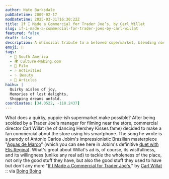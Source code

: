 ```yaml
---
author: Nate Barksdale
pubDatetime: 2009-02-17
modDatetime: 2025-03-31T16:30:22Z
title: If I Made a Commercial for Trader Joe’s, by Carl Willat
slug: if-i-made-a-commercial-for-trader-joes-by-carl-willat
featured: false
draft: false
description: A whimsical tribute to a beloved supermarket, blending nostalgia and humor through music and creativity.
emoji: 🛒
tags:
  - 🧉 South America
  - 🌍 Culture-Making.com
  - 🎥 Film
  - 🎶 Activities
  - ✨ Beauty
  - 📖 Articles
haiku: |
  Quirky aisles of joy,  
  Memories of lost delights,  
  Shopping dreams unfold.
coordinates: [34.0522, -118.2437]
---
```


What does a quirky, yuppie-ish supermarket make possible? After being scolded by a Trader Joe's manager for filming near the store, commercial director Carl Willat (he of dancing Hershey Kisses fame) decided to make a fan commercial about the store using his smartphone. The song he wrote is a parody of Antonio Carlos Jobim's impressionistic Brazilian masterpiece "[Águas de Março](http://en.wikipedia.org/wiki/Waters_of_March)" (which you can see here in Jobim's definitive [duet with Elis Regina](http://www.youtube.com/watch?v=srfP2JlH6ls)). What's great about Willat's ad is, of course, its wistfullness, and its willingness (unlike any real ad) to tackle the wholeness of the place, not only the good stuff they have, but also the good stuff they used to have but don't any more
"[If I Made a Commercial for Trader Joe's](http://web.archive.org/web/20241207132000/https://www.carlsfinefilms.com/cff_website/tjs/)," by [Carl Willat](https://www.google.com/search?q=%22Carl%20Willat%22%20carlsfinefilms.com) :: via [Boing Boing](http://web.archive.org/web/20240810210237/https://boingboing.net/2009/02/11/trader-joes-fan-comm.html)
